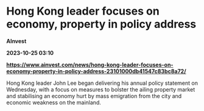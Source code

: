 # Hong Kong leader focuses on economy, property in policy address
**AInvest**

**2023-10-25 03:10**

**https://www.ainvest.com/news/hong-kong-leader-focuses-on-economy-property-in-policy-address-23101000db41547c83bc8a72/**

Hong Kong leader John Lee began delivering his annual policy statement on Wednesday, with a focus on measures to bolster the ailing property market and stabilising an economy hurt by mass emigration from the city and economic weakness on the mainland.